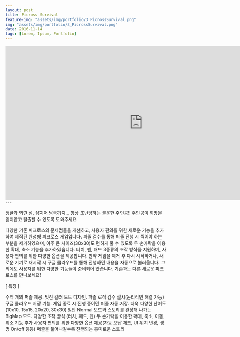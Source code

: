 ```yaml
---
layout: post
title: Picross Survival
feature-img: "assets/img/portfolio/3_PicrossSurvival.png"
img: "assets/img/portfolio/3_PicrossSurvival.png"
date: 2016-11-14
tags: [Lorem, Ipsum, Portfolio]
---
```


<iframe width="853" height="480" src="https://www.youtube.com/embed/7OiBRy2S-V8" frameborder="0" allow="autoplay; encrypted-media" allowfullscreen></iframe>
---

정글과 외딴 섬, 심지어 남극까지... 항상 조난당하는 불운한 주인공!!
주인공이 희망을 잃지않고 탈출할 수 있도록 도와주세요.

다양한 기존 피크로스의 문제점들을 개선하고, 사용자 편의를 위한 새로운 기능을 추가하여 제작된 완성형 피크로스 게임입니다.
퍼즐 검수를 통해 퍼즐 진행 시 찍어야 하는 부분을 제거하였으며, 아주 큰 사이즈(30x30)도 편하게 풀 수 있도록 두 손가락을 이용한 확대, 축소 기능을 추가하였습니다.
터치, 펜, 패드 3종류의 조작 방식을 지원하며, 사용자 편의를 위한 다양한 옵션을 제공합니다.
만약 게임을 제거 후 다시 시작하거나, 새로운 기기로 재시작 시 구글 클라우드를 통해 진행하던 내용을 자동으로 불러옵니다. 
그 외에도 사용자를 위한 다양한 기능들이 준비되어 있습니다.
기존과는 다른 새로운 피크로스를 만나보세요!


[ 특징 ]

수백 개의 퍼즐 제공.
멋진 컬러 도트 디자인.
퍼즐 로직 검수 실시(논리적인 해결 가능)
구글 클라우드 저장 기능.
게임 종료 시 진행 중이던 퍼즐 자동 저장.
더욱 다양한 난이도 (10x10, 15x15, 20x20, 30x30)
일반 Normal 모드와 스토리를 완성해 나가는 BigMap 모드.
다양한 조작 방식 (터치, 패드, 펜)
두 손가락을 이용한 확대, 축소, 이동, 취소 기능 추가
사용자 편의를 위한 다양한 옵션 제공(자동 오답 체크, UI 위치 변경, 생명 On/off 등등)
퍼즐을 풀어나갈수록 진행되는 흥미로운 스토리